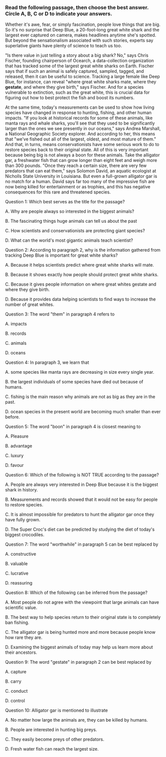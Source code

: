 ### Read the following passage, then choose the best answer. Circle A, B, C or D to indicate your answers.

Whether it's awe, fear, or simply fascination, people love things that are big. So it's no surprise that Deep Blue, a 20-foot-long great white shark and the largest ever captured on camera, makes headlines anytime she's spotted. But beyond the sensationalism associated with such stories, experts say superlative giants have plenty of science to teach us too.

"Is there value in just telling a story about a big shark? No," says Chris Fischer, founding chairperson of Ocearch, a data-collection organization that has tracked some of the largest great white sharks on Earth. Fischer says that if such an animal is safely captured, sampled, tagged, and released, then it can be useful to science. Tracking a large female like Deep Blue, for instance, can reveal "where great white sharks mate, where they **gestate**, and where they give birth," says Fischer. And for a species vulnerable to extinction, such as the great white, this is crucial data for figuring out how to best protect the fish and boost its numbers.

At the same time, today's measurements can be used to show how living species have changed in response to hunting, fishing, and other human impacts. "If you look at historical records for some of these animals, like manta rays and whale sharks, you'll see that they used to be significantly larger than the ones we see presently in our oceans," says Andrea Marshall, a National Geographic Society explorer. And according to her, this means that "we've fished out all of the largest, oldest, and most mature of them." And that, in turns, means conservationists have some serious work to do to restore species back to their original state. All of this is very important because being big is not always a boon for these animals. Take the alligator gar, a freshwater fish that can grow longer than eight feet and weigh more than 300 pounds. "Once they reach a certain size, there are very few predators that can eat them," says Solomon David, an aquatic ecologist at Nicholls State University in Louisiana. But even a full-grown alligator gar is no match for a human. David says far too many of the impressive fish are now being killed for entertainment or as trophies, and this has negative consequences for this rare and threatened species.

Question 1: Which best serves as the title for the passage?

A. Why are people always so interested in the biggest animals?

B. The fascinating things huge animals can tell us about the past

C. How scientists and conservationists are protecting giant species?

D. What can the world's most gigantic animals teach scientist?

Question 2: According to paragraph 2, why is the information gathered from tracking Deep Blue is important for great white sharks?

A. Because it helps scientists predict where great white sharks will mate.

B. Because it shows exactly how people should protect great white sharks.

C. Because it gives people information on where great whites gestate and where they give birth.

D. Because it provides data helping scientists to find ways to increase the number of great whites. 

Question 3: The word "them" in paragraph 4 refers to

A. impacts

B. records

C. animals

D. oceans

Question 4: In paragraph 3, we learn that

A. some species like manta rays are decreasing in size every single year.

B. the largest individuals of some species have died out because of humans.

C. fishing is the main reason why animals are not as big as they are in the past. 

D. ocean species in the present world are becoming much smaller than ever before.

Question 5: The word "boon" in paragraph 4 is closest meaning to

A. Pleasure 

B. advantage

C. luxury

D. favour

Question 6: Which of the following is NOT TRUE according to the passage?

A. People are always very interested in Deep Blue because it is the biggest shark in history.

B. Measurements and records showed that it would not be easy for people to restore species. 

C. It is almost impossible for predators to hunt the alligator gar once they have fully grown.

D. The Super Croc's diet can be predicted by studying the diet of today's biggest crocodiles. 

Question 7: The word "worthwhile" in paragraph 5 can be best replaced by

A. constructive 

B. valuable

C. lucrative

D. reassuring 

Question 8: Which of the following can be inferred from the passage?

A. Most people do not agree with the viewpoint that large animals can have scientific value.

B. The best way to help species return to their original state is to completely ban fishing. 

C. The alligator gar is being hunted more and more because people know how rare they are. 

D. Examining the biggest animals of today may help us learn more about their ancestors. 

Question 9: The word "gestate" in paragraph 2 can be best replaced by

A. capture

B. carry

C. conduct

D. control

Question 10: Alligator gar is mentioned to illustrate

A. No matter how large the animals are, they can be killed by humans.

B. People are interested in hunting big preys. 

C. They easily become preys of other predators. 

D. Fresh water fish can reach the largest size.
